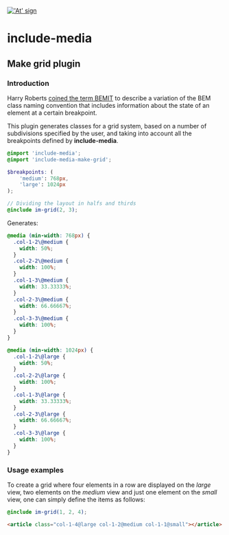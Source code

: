 <a href="http://include-media.com">!['At' sign](http://include-media.com/assets/images/logo.png)</a>

# include-media

## Make grid plugin

### Introduction

Harry Roberts [coined the term BEMIT](http://csswizardry.com/2015/08/bemit-taking-the-bem-naming-convention-a-step-further/) to describe a variation of the BEM class naming convention that includes information about the state of an element at a certain breakpoint.

This plugin generates classes for a grid system, based on a number of subdivisions specified by the user, and taking into account all the breakpoints defined by **include-media**.

```scss
@import 'include-media';
@import 'include-media-make-grid';

$breakpoints: (
    'medium': 768px,
    'large': 1024px
);

// Dividing the layout in halfs and thirds
@include im-grid(2, 3);
```

Generates:

```css
@media (min-width: 768px) {
  .col-1-2\@medium {
    width: 50%;
  }
  .col-2-2\@medium {
    width: 100%;
  }
  .col-1-3\@medium {
    width: 33.33333%;
  }
  .col-2-3\@medium {
    width: 66.66667%;
  }
  .col-3-3\@medium {
    width: 100%;
  }
}

@media (min-width: 1024px) {
  .col-1-2\@large {
    width: 50%;
  }
  .col-2-2\@large {
    width: 100%;
  }
  .col-1-3\@large {
    width: 33.33333%;
  }
  .col-2-3\@large {
    width: 66.66667%;
  }
  .col-3-3\@large {
    width: 100%;
  }
}
```

### Usage examples

To create a grid where four elements in a row are displayed on the *large* view, two elements on the *medium* view and just one element on the *small* view, one can simply define the items as follows:

```scss
@include im-grid(1, 2, 4);
```

```html
<article class="col-1-4@large col-1-2@medium col-1-1@small"></article>
```
